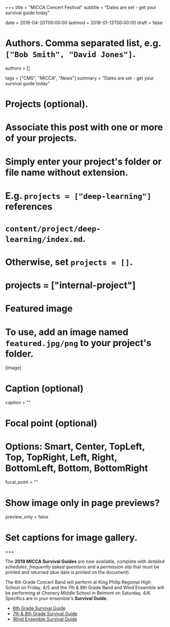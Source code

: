 +++
title = "MICCA Concert Festival"
subtitle = "Dates are set - get your survival guide today"

date = 2016-04-20T00:00:00
lastmod = 2018-01-13T00:00:00
draft = false

# Authors. Comma separated list, e.g. `["Bob Smith", "David Jones"]`.
authors = []

tags = ["CMS", "MICCA", "News"]
summary = "Dates are set - get your survival guide today"

# Projects (optional).
#   Associate this post with one or more of your projects.
#   Simply enter your project's folder or file name without extension.
#   E.g. `projects = ["deep-learning"]` references
#   `content/project/deep-learning/index.md`.
#   Otherwise, set `projects = []`.
# projects = ["internal-project"]

# Featured image
# To use, add an image named `featured.jpg/png` to your project's folder.
[image]
  # Caption (optional)
  caption = ""

  # Focal point (optional)
  # Options: Smart, Center, TopLeft, Top, TopRight, Left, Right, BottomLeft, Bottom, BottomRight
  focal_point = ""

  # Show image only in page previews?
  preview_only = false

# Set captions for image gallery.

+++

The **2019 MICCA Survival Guides** are now available, complete with *detailed schedules*, *frequently asked questions* and a *permission slip* that must be printed and returned (due date is printed on the document).

The 6th Grade Concert Band will perform at King Philip Regional High School on Friday, 4/5 and the 7th & 8th Grade Band and Wind Ensemble will be performing at Chenery Middle School in Belmont on Saturday, 4/6. Specifics are in your ensemble's **Survival Guide**.

* [6th Grade Survival Guide](https://drive.google.com/open?id=1BcVOGY-Wx4e492xpVjY_7hH9gK82n3ieYsonV3VkVOY)
* [7th & 8th Grade Survival Guide](https://drive.google.com/open?id=1hMNBu8S7DLm8HPJvFQGLB-gmqtiski2_Pg3UZ69oXiw)
* [Wind Ensemble Survival Guide](https://drive.google.com/open?id=121kFtYAntHqxBPCJULnckBCewS8kcJjnkHG0CnjRq_g)
